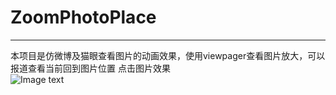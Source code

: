 # ZoomPhotoPlace
-----
本项目是仿微博及猫眼查看图片的动画效果，使用viewpager查看图片放大，可以报道查看当前回到图片位置 
点击图片效果
<br>![Image text](https://github.com/dongliwu520/ZoomPhotoPlace/blob/master/ezgif.com-optimize.gif)
